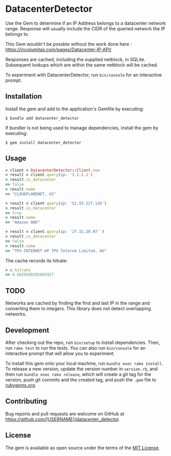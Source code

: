 # DatacenterDetector
Use the Gem to determine if an IP Address belongs to a  datacenter network range. Response will usually include the CIDR of the queried network the IP belongs to. 

This Gem wouldn't be possble without the work done here : https://incolumitas.com/pages/Datacenter-IP-API/

Responses are cached, including the supplied netblock, in SQLite. Subsequent lookups which are within the same netblock will be cached. 

To experiment with DatacenterDetector, run `bin/console` for an interactive prompt.

## Installation

Install the gem and add to the application's Gemfile by executing:

    $ bundle add datacenter_detector

If bundler is not being used to manage dependencies, install the gem by executing:

    $ gem install datacenter_detector

## Usage

```ruby
> client = DatacenterDetector::Client.new
> result = client.query(ip: '1.1.1.1')
> result.is_datacenter
=> false
> result.name
=> "CLOUDFLARENET, US"

> result = client.query(ip: '52.93.127.126')
> result.is_datacenter
=> true
> result.name
=> "Amazon AWS"

> result = client.query(ip: '27.32.20.97' )
> result.is_datacenter
=> false
> result.name
=> "TPG-INTERNET-AP TPG Telecom Limited, AU"
```

The cache records its hitrate:

```ruby
> c.hitrate
=> 0.6829268292682927
```

## TODO
Networks are cached by finding the first and last IP in the range and converting them to integers. This library does not detect overlapping networks.

## Development

After checking out the repo, run `bin/setup` to install dependencies. Then, run `rake test` to run the tests. You can also run `bin/console` for an interactive prompt that will allow you to experiment.

To install this gem onto your local machine, run `bundle exec rake install`. To release a new version, update the version number in `version.rb`, and then run `bundle exec rake release`, which will create a git tag for the version, push git commits and the created tag, and push the `.gem` file to [rubygems.org](https://rubygems.org).

## Contributing

Bug reports and pull requests are welcome on GitHub at https://github.com/[USERNAME]/datacenter_detector.

## License

The gem is available as open source under the terms of the [MIT License](https://opensource.org/licenses/MIT).
